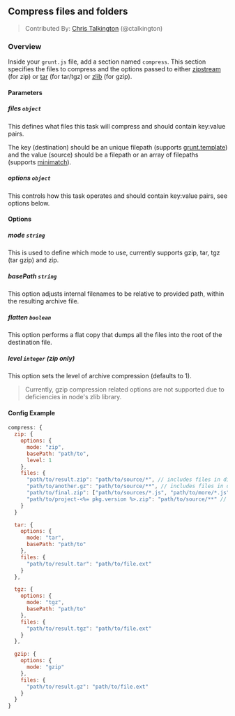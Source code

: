 ## Compress files and folders
> Contributed By: [Chris Talkington](/ctalkington) (@ctalkington)

### Overview

Inside your `grunt.js` file, add a section named `compress`. This section specifies the files to compress and the options passed to either [zipstream](https://github.com/wellawaretech/node-zipstream) (for zip) or [tar](https://github.com/isaacs/node-tar) (for tar/tgz) or [zlib](http://nodejs.org/api/zlib.html#zlib_options) (for gzip).

#### Parameters

##### files ```object```

This defines what files this task will compress and should contain key:value pairs.

The key (destination) should be an unique filepath (supports [grunt.template](https://github.com/cowboy/grunt/blob/master/docs/api_template.md)) and the value (source) should be a filepath or an array of filepaths (supports [minimatch](https://github.com/isaacs/minimatch)).

##### options ```object```

This controls how this task operates and should contain key:value pairs, see options below.

#### Options

##### mode ```string```

This is used to define which mode to use, currently supports gzip, tar, tgz (tar gzip) and zip.

##### basePath ```string```

This option adjusts internal filenames to be relative to provided path, within the resulting archive file.

##### flatten ```boolean```

This option performs a flat copy that dumps all the files into the root of the destination file.

##### level ```integer``` (zip only)

This option sets the level of archive compression (defaults to 1).

> Currently, gzip compression related options are not supported due to deficiencies in node's zlib library.

#### Config Example

``` javascript
compress: {
  zip: {
    options: {
      mode: "zip",
      basePath: "path/to",
      level: 1
    },
    files: {
      "path/to/result.zip": "path/to/source/*", // includes files in dir
      "path/to/another.gz": "path/to/source/**", // includes files in dir and subdirs
      "path/to/final.zip": ["path/to/sources/*.js", "path/to/more/*.js"], // include JS files in two diff dirs
      "path/to/project-<%= pkg.version %>.zip": "path/to/source/**" // variables in destination
    }
  }

  tar: {
    options: {
      mode: "tar",
      basePath: "path/to"
    },
    files: {
      "path/to/result.tar": "path/to/file.ext"
    }
  },

  tgz: {
    options: {
      mode: "tgz",
      basePath: "path/to"
    },
    files: {
      "path/to/result.tgz": "path/to/file.ext"
    }
  },

  gzip: {
    options: {
      mode: "gzip"
    },
    files: {
      "path/to/result.gz": "path/to/file.ext"
    }
  }
}
```
